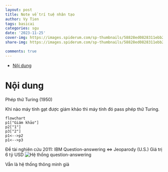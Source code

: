 ```yaml
---
layout: post
title: Note về trí tuệ nhân tạo
author: Vy Tien
tags: basicai
categories: sgu
date: '2023-11-25'
cover-img: https://images.spiderum.com/sp-thumbnails/58828ed0828311ebb2950b074b6d605f.jpg
share-img: https://images.spiderum.com/sp-thumbnails/58828ed0828311ebb2950b074b6d605f.jpg

comments: true
---
```



<ul>
<li><a href="#nội-dung">Nội dung</a></li>
</ul>


# Nội dung

Phép thử Turing (1950)

Khi nào máy tính gạt được giám khảo thì máy tính đó pass phép thử Turing.

```mermaid
flowchart
p1["Giám khảo"]
p2["1"]
p3["2"]
p1<-->p2
p1<-->p3
```
Đề tài nghiên cứu
2011: IBM Question-answering <=> Jeoparody (U.S.)
Giá trị 6 tỷ USD 
![Hệ thống question-answering](https://static01.nyt.com/images/2010/06/20/magazine/20Computer-span/20Computer-span-articleLarge-v2.jpg?quality=75&auto=webp&disable=upscale)

Vẫn là hệ thống thông minh giả

